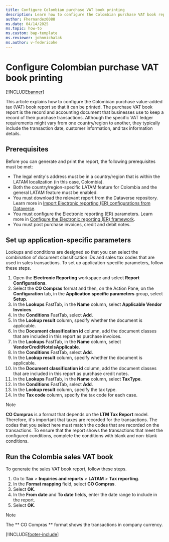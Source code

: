 ```yaml
---
title: Configure Colombian purchase VAT book printing
description: Learn how to configure the Colombian purchase VAT book report for printing.
author: Fhernandez0088
ms.date: 04/14/2025
ms.topic: how-to
ms.custom: bap-template
ms.reviewer: johnmichalak
ms.author: v-federicohe
---
```


# Configure Colombian purchase VAT book printing
	
[!INCLUDE[banner](../../includes/banner.md)]

This article explains how to configure the Colombian purchase value-added tax (VAT) book report so that it can be printed. The purchase VAT book report is the record and accounting document that businesses use to keep a record of their purchase transactions. Although the specific VAT ledger requirements might vary from one country/region to another, they typically include the transaction date, customer information, and tax information details.

## Prerequisites

Before you can generate and print the report, the following prerequisites must be met:

- The legal entity's address must be in a country/region that is within the LATAM localization (in this case, Colombia).
- Both the country/region-specific LATAM feature for Colombia and the general LATAM feature must be enabled.
- You must download the relevant report from the Dataverse repository. Learn more in [Import Electronic reporting (ER) configurations from Dataverse](https://learn.microsoft.com/dynamics365/finance/localizations/global/workspace/gsw-import-er-config-dataverse).
- You must configure the Electronic reporting (ER) parameters. Learn more in [Configure the Electronic reporting (ER) framework](../../../fin-ops-core/dev-itpro/analytics/electronic-reporting-er-configure-parameters.md).
- You must post purchase invoices, credit and debit notes.

## Set up application-specific parameters

Lookups and conditions are designed so that you can select the combination of document classification IDs and sales tax codes that are used in sales transactions. 
To set up application-specific parameters, follow these steps.

1. Open the **Electronic Reporting** workspace and select **Report Configurations**.
1. Select the **CO Compras** format and then, on the Action Pane, on the **Configuration** tab, in the **Application specific parameters** group, select **Setup**.
1. In the **Lookups** FastTab, in the **Name** column, select **Applicable Vendor Invoices**.
1. In the **Conditions** FastTab, select **Add**.
1. In the **Lookup result** column, specify whether the document is applicable.
1. In the **Document classification id** column, add the document classes that are included in this report as purchase invoices.
1. In the **Lookups** FastTab, in the **Name** column, select **VendorCreditNoteIsApplicable**.
1. In the **Conditions** FastTab, select **Add**.
1. In the **Lookup result** column, specify whether the document is applicable.
1. In the **Document classification id** column, add the document classes that are included in this report as purchase credit notes.
1. In the **Lookups** FastTab, in the **Name** column, select **TaxType**.
1. In the **Conditions** FastTab, select **Add**.
1. In the **Lookup result** column, specify the tax type.
1. In the **Tax code** column, specify the tax code for each case.

> [!NOTE]
> **CO Compras** is a format that depends on the **LTM Tax Report** model. Therefore, it's important that taxes are recorded for the transactions. The codes that you select here must match the codes that are recorded on the transactions. To ensure that the report shows the transactions that meet the configured conditions, complete the conditions with blank and non-blank conditions.

## Run the Colombia sales VAT book

To generate the sales VAT book report, follow these steps.

1. Go to **Tax** \> **Inquiries and reports** \> **LATAM** \> **Tax reporting**.
1. In the **Format mapping** field, select **CO Compras**.
1. Select **OK**.
1. In the **From date** and **To date** fields, enter the date range to include in the report.
1. Select **OK**.

> [!NOTE]
> The ** CO Compras ** format shows the transactions in company currency.

[!INCLUDE[footer-include](../../../includes/footer-banner.md)]

